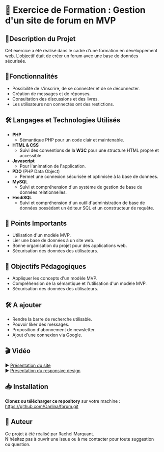 # 📌 Exercice de Formation : Gestion d'un site de forum en MVP

## 📝Description du Projet
Cet exercice a été réalisé dans le cadre d'une formation en développement web. 
L'objectif était de créer un forum avec une base de données sécurisée.

## 🚀Fonctionnalités
* Possibilité de s'inscrire, de se connecter et de se déconnecter.
* Création de messages et de réponses.
* Consultation des discussions et des livres.
* Les utilisateurs non connectés ont des restictions.

## 🛠️ Langages et Technologies Utilisés
*  **PHP**
   * Sémantique PHP pour un code clair et maintenable.
* **HTML & CSS**
   * Suivi des conventions de la **W3C** pour une structure HTML propre et accessible.
* **Javascript**
  * Pour l'animation de l'application.
* **PDO** (PHP Data Object)
  *  Permet une connexion sécurisée et optimisée à la base de données.
* **MySQL**
  * Suivi et compréhension d'un système de gestion de base de données relationnelles.
* **HeidiSQL**
   * Suivi et compréhension d'un outil d'administration de base de données possédant un éditeur SQL et un constructeur de requête.

## 📌 Points Importants
* Utilisation d'un modèle MVP.
* Lier une base de données à un site web.
* Bonne organisation du projet pour des applications web.
* Sécurisation des données des utilisateurs.
  
## 🎯 Objectifs Pédagogiques
* Appliquer les concepts d'un modèle MVP.
* Compréhension de la sémantique et l'utilisation d'un modèle MVP.
* Sécurisation des données des utilisateurs.
  
## 🛠️ A ajouter
* Rendre la barre de recherche utilisable.
* Pouvoir liker des messages.
* Proposition d'abonnement de newsletter.
* Ajout d'une connexion via Google.
   
## 🎬 Vidéo

▶️ [Présentation du site](https://drive.google.com/file/d/1Y-J0vioGMiA7Bwuz1QZyV8rmzPmp8Hhe/view?usp=sharing)  
▶️ [Présentation du responsive design](https://drive.google.com/file/d/1dbjASyme_Me-xhjSgxfeshOUfc527nyC/view?usp=sharing)
 
## 📥 Installation
**Clonez ou télécharger ce repository** sur votre machine : https://github.com/Oarlina/forum.git

## 👤 Auteur
Ce projet à été réalisé par Rachel Marquant.  
N'hésitez pas à ouvrir une issue ou à me contacter pour toute suggestion ou question.
